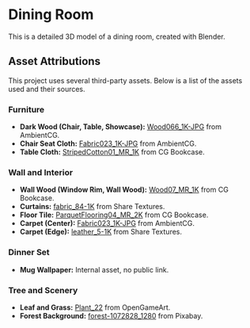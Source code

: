 # Dining Room

This is a detailed 3D model of a dining room, created with Blender.

## Asset Attributions

This project uses several third-party assets. Below is a list of the assets used and their sources.

### Furniture

*   **Dark Wood (Chair, Table, Showcase):** [Wood066_1K-JPG](https://ambientcg.com/view?id=Wood066) from AmbientCG.
*   **Chair Seat Cloth:** [Fabric023_1K-JPG](https://ambientcg.com/view?id=Fabric023) from AmbientCG.
*   **Table Cloth:** [StripedCotton01_MR_1K](https://www.cgbookcase.com/textures/striped-cotton-01/) from CG Bookcase.

### Wall and Interior

*   **Wall Wood (Window Rim, Wall Wood):** [Wood07_MR_1K](https://www.cgbookcase.com/textures/wood-07/) from CG Bookcase.
*   **Curtains:** [fabric_84-1K](https://www.sharetextures.com/textures/fabric/fabric_84/) from Share Textures.
*   **Floor Tile:** [ParquetFlooring04_MR_2K](https://www.cgbookcase.com/textures/parquet-flooring-04) from CG Bookcase.
*   **Carpet (Center):** [Fabric023_1K-JPG](https://ambientcg.com/view?id=Fabric023) from AmbientCG.
*   **Carpet (Edge):** [leather_5-1K](https://www.sharetextures.com/textures/fabric/leather-5/) from Share Textures.

### Dinner Set

*   **Mug Wallpaper:** Internal asset, no public link.

### Tree and Scenery

*   **Leaf and Grass:** [Plant_22](https://opengameart.org/node/20075) from OpenGameArt.
*   **Forest Background:** [forest-1072828_1280](https://pixabay.com/photos/forest-trees-sun-rays-sunlight-fog-1072828/) from Pixabay.